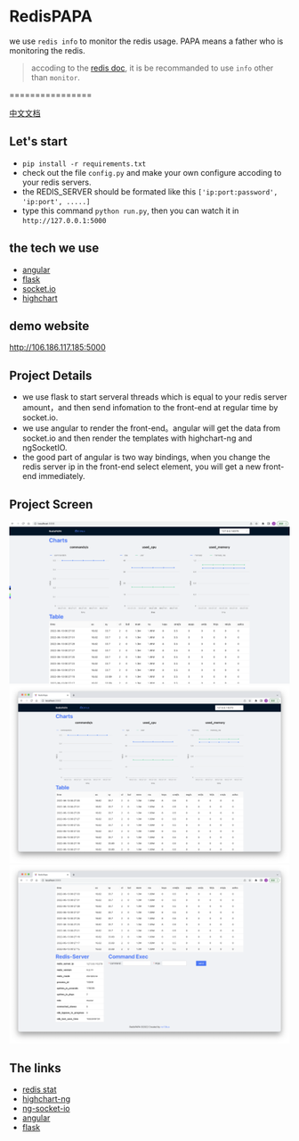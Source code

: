 # RedisPAPA
we use `redis info` to monitor the redis usage. PAPA means a father who is monitoring the redis.
>  accoding to the [redis doc](http://redis.io/commands/info), it is be recommanded to use `info` other than `monitor`. 

================

[中文文档](https://github.com/no13bus/redispapa/blob/master/README_CN.md)

## Let's start
- `pip install -r requirements.txt`
- check out the file `config.py` and make your own configure accoding to your redis servers.
- the REDIS_SERVER should be formated like this `['ip:port:password', 'ip:port', .....]`
- type this command `python run.py`, then you can watch it in `http://127.0.0.1:5000`

## the tech we use
- [angular](https://github.com/angular/angular)
- [flask](https://github.com/mitsuhiko/flask)
- [socket.io](http://socket.io/)
- [highchart](http://www.highcharts.com/)

## demo website
http://106.186.117.185:5000


## Project Details
- we use flask to start serveral threads which is equal to your redis server amount，and then send infomation to the front-end at regular time by socket.io.
- we use angular to render the front-end。angular will get the data from socket.io and then render the templates with highchart-ng and ngSocketIO.
- the good part of angular is two way bindings, when you change the redis server ip in the front-end select element, you will get a new front-end immediately.

## Project Screen
![1](https://raw.githubusercontent.com/no13bus/redispapa/master/screen/1.png) 
![2](https://raw.githubusercontent.com/no13bus/redispapa/master/screen/2.png) 
![3](https://raw.githubusercontent.com/no13bus/redispapa/master/screen/3.png)

## The links
- [redis stat](https://github.com/junegunn/redis-stat)
- [highchart-ng](https://github.com/pablojim/highcharts-ng)
- [ng-socket-io](https://github.com/mbenford/ngSocketIO)
- [angular](https://github.com/angular/angular)
- [flask](https://github.com/mitsuhiko/flask)